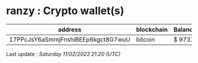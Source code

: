 # ranzy : Crypto wallet(s)

| address | blockchain | Balance |
|---|---|---|
| 17PPcJsY6aSmmjFnshiBEEp6kgct8G7wuU | bitcoin | $ 9731 |

Last update : _Saturday 11/02/2023 21.20 (UTC)_

